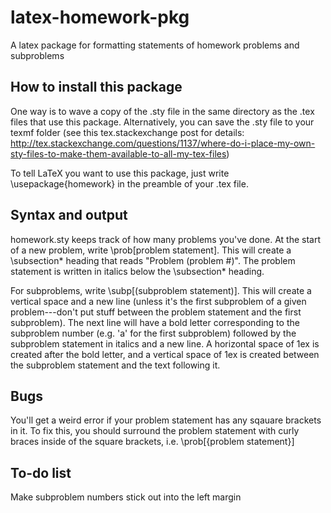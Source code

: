 latex-homework-pkg
==================

A latex package for formatting statements of homework problems and subproblems

How to install this package
---------------------------

One way is to wave a copy of the .sty file in the same directory as the .tex files that use this package. Alternatively, you can save the .sty file to your texmf folder (see this tex.stackexchange post for details: http://tex.stackexchange.com/questions/1137/where-do-i-place-my-own-sty-files-to-make-them-available-to-all-my-tex-files)

To tell LaTeX you want to use this package, just write
\usepackage{homework}
in the preamble of your .tex file.

Syntax and output
-----------------

homework.sty keeps track of how many problems you've done. At the start of a new problem, write \prob[problem statement]. This will create a \subsection\* heading that reads "Problem (problem #)". The problem statement is written in italics below the \subsection\* heading. 

For subproblems, write \subp[(subproblem statement)]. This will create a vertical space and a new line (unless it's the first subproblem of a given problem---don't put stuff between the problem statement and the first subproblem). The next line will have a bold letter corresponding to the subproblem number (e.g. 'a' for the first subproblem) followed by the subproblem statement in italics and a new line. A horizontal space of 1ex is created after the bold letter, and a vertical space of 1ex is created between the subproblem statement and the text following it.

Bugs
----

You'll get a weird error if your problem statement has any sqauare brackets in it. To fix this, you should surround the problem statement with curly braces inside of the square brackets, i.e. \prob[{problem statement}]

To-do list
----------
Make subproblem numbers stick out into the left margin
